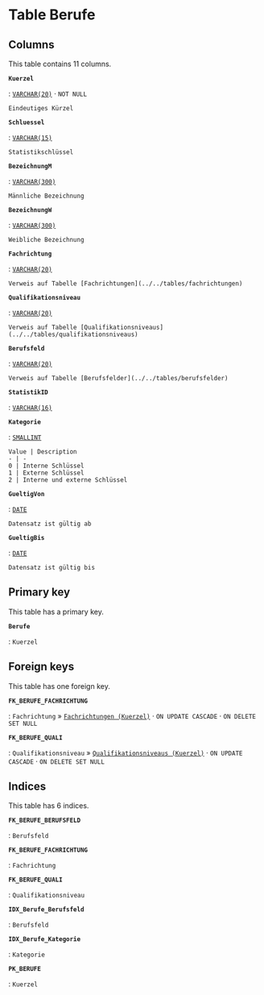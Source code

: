 # Table **Berufe**

## Columns

This table contains 11 columns.

**`Kuerzel`**

:   [`VARCHAR(20)`](https://firebirdsql.org/file/documentation/html/en/refdocs/fblangref40/firebird-40-language-reference.html#fblangref40-datatypes-chartypes) · `NOT NULL`

    Eindeutiges Kürzel

**`Schluessel`**

:   [`VARCHAR(15)`](https://firebirdsql.org/file/documentation/html/en/refdocs/fblangref40/firebird-40-language-reference.html#fblangref40-datatypes-chartypes)

    Statistikschlüssel

**`BezeichnungM`**

:   [`VARCHAR(300)`](https://firebirdsql.org/file/documentation/html/en/refdocs/fblangref40/firebird-40-language-reference.html#fblangref40-datatypes-chartypes)

    Männliche Bezeichnung

**`BezeichnungW`**

:   [`VARCHAR(300)`](https://firebirdsql.org/file/documentation/html/en/refdocs/fblangref40/firebird-40-language-reference.html#fblangref40-datatypes-chartypes)

    Weibliche Bezeichnung

**`Fachrichtung`**

:   [`VARCHAR(20)`](https://firebirdsql.org/file/documentation/html/en/refdocs/fblangref40/firebird-40-language-reference.html#fblangref40-datatypes-chartypes)

    Verweis auf Tabelle [Fachrichtungen](../../tables/fachrichtungen)

**`Qualifikationsniveau`**

:   [`VARCHAR(20)`](https://firebirdsql.org/file/documentation/html/en/refdocs/fblangref40/firebird-40-language-reference.html#fblangref40-datatypes-chartypes)

    Verweis auf Tabelle [Qualifikationsniveaus](../../tables/qualifikationsniveaus)

**`Berufsfeld`**

:   [`VARCHAR(20)`](https://firebirdsql.org/file/documentation/html/en/refdocs/fblangref40/firebird-40-language-reference.html#fblangref40-datatypes-chartypes)

    Verweis auf Tabelle [Berufsfelder](../../tables/berufsfelder)

**`StatistikID`**

:   [`VARCHAR(16)`](https://firebirdsql.org/file/documentation/html/en/refdocs/fblangref40/firebird-40-language-reference.html#fblangref40-datatypes-chartypes)

**`Kategorie`**

:   [`SMALLINT`](https://firebirdsql.org/file/documentation/html/en/refdocs/fblangref40/firebird-40-language-reference.html#fblangref40-datatypes-inttypes)

    Value | Description
    - | -
    0 | Interne Schlüssel
    1 | Externe Schlüssel
    2 | Interne und externe Schlüssel

**`GueltigVon`**

:   [`DATE`](https://firebirdsql.org/file/documentation/html/en/refdocs/fblangref40/firebird-40-language-reference.html#fblangref40-datatypes-datetime)

    Datensatz ist gültig ab

**`GueltigBis`**

:   [`DATE`](https://firebirdsql.org/file/documentation/html/en/refdocs/fblangref40/firebird-40-language-reference.html#fblangref40-datatypes-datetime)

    Datensatz ist gültig bis

## Primary key

This table has a primary key.

**`Berufe`**

:   `Kuerzel`

## Foreign keys

This table has one foreign key.

**`FK_BERUFE_FACHRICHTUNG`**

:   `Fachrichtung` » [`Fachrichtungen (Kuerzel)`](../../tables/fachrichtungen) · `ON UPDATE CASCADE` · `ON DELETE SET NULL`

**`FK_BERUFE_QUALI`**

:   `Qualifikationsniveau` » [`Qualifikationsniveaus (Kuerzel)`](../../tables/qualifikationsniveaus) · `ON UPDATE CASCADE` · `ON DELETE SET NULL`

## Indices

This table has 6 indices.

**`FK_BERUFE_BERUFSFELD`**

:   `Berufsfeld`

**`FK_BERUFE_FACHRICHTUNG`**

:   `Fachrichtung`

**`FK_BERUFE_QUALI`**

:   `Qualifikationsniveau`

**`IDX_Berufe_Berufsfeld`**

:   `Berufsfeld`

**`IDX_Berufe_Kategorie`**

:   `Kategorie`

**`PK_BERUFE`**

:   `Kuerzel`
